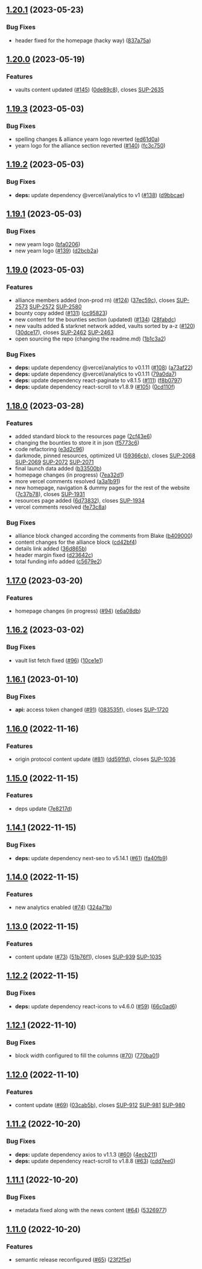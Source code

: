 ## [1.20.1](https://github.com/superform-xyz/sup-web-4626/compare/1.20.0...1.20.1) (2023-05-23)


### Bug Fixes

* header fixed for the homepage (hacky way) ([837a75a](https://github.com/superform-xyz/sup-web-4626/commit/837a75a6e39240b6aed2e1580b8bc9f058415d3f))

## [1.20.0](https://github.com/superform-xyz/sup-web-4626/compare/1.19.3...1.20.0) (2023-05-19)


### Features

* vaults content updated ([#145](https://github.com/superform-xyz/sup-web-4626/issues/145)) ([0de89c8](https://github.com/superform-xyz/sup-web-4626/commit/0de89c83bbad96cb918227f20a5488990b2cf3ba)), closes [SUP-2635](https://github.com/superform-xyz/sup-web-4626/issues/2635)

## [1.19.3](https://github.com/superform-xyz/sup-web-4626/compare/1.19.2...1.19.3) (2023-05-03)


### Bug Fixes

* spelling changes & alliance yearn logo reverted ([ed61d0a](https://github.com/superform-xyz/sup-web-4626/commit/ed61d0a6a2b97628c5b81e25b3930b1200f07744))
* yearn logo for the alliance section reverted ([#140](https://github.com/superform-xyz/sup-web-4626/issues/140)) ([fc3c750](https://github.com/superform-xyz/sup-web-4626/commit/fc3c75036643bb030dd64bf6bd2cfb61ca4ff2e7))

## [1.19.2](https://github.com/superform-xyz/sup-web-4626/compare/1.19.1...1.19.2) (2023-05-03)


### Bug Fixes

* **deps:** update dependency @vercel/analytics to v1 ([#138](https://github.com/superform-xyz/sup-web-4626/issues/138)) ([d9bbcae](https://github.com/superform-xyz/sup-web-4626/commit/d9bbcaea8cc5f1fa03925b3e15cbf65114933f53))

## [1.19.1](https://github.com/superform-xyz/sup-web-4626/compare/1.19.0...1.19.1) (2023-05-03)


### Bug Fixes

* new yearn logo ([bfa0206](https://github.com/superform-xyz/sup-web-4626/commit/bfa0206a3a53ae78c007676d68b8500681779386))
* new yearn logo ([#139](https://github.com/superform-xyz/sup-web-4626/issues/139)) ([d2bcb2a](https://github.com/superform-xyz/sup-web-4626/commit/d2bcb2a8a377ba7b264a1b7caa929e66da470b4d))

## [1.19.0](https://github.com/superform-xyz/sup-web-4626/compare/1.18.0...1.19.0) (2023-05-03)


### Features

* alliance members added (non-prod rn) ([#124](https://github.com/superform-xyz/sup-web-4626/issues/124)) ([37ec59c](https://github.com/superform-xyz/sup-web-4626/commit/37ec59c06d795f59f77e0aff701e45d902cb67b2)), closes [SUP-2573](https://github.com/superform-xyz/sup-web-4626/issues/2573) [SUP-2572](https://github.com/superform-xyz/sup-web-4626/issues/2572) [SUP-2580](https://github.com/superform-xyz/sup-web-4626/issues/2580)
* bounty copy added ([#131](https://github.com/superform-xyz/sup-web-4626/issues/131)) ([cc95823](https://github.com/superform-xyz/sup-web-4626/commit/cc95823be24c6f65eaaf7928835c53b393d548f1))
* new content for the bounties section (updated) ([#134](https://github.com/superform-xyz/sup-web-4626/issues/134)) ([28fabdc](https://github.com/superform-xyz/sup-web-4626/commit/28fabdcbcfbbb3861b7e4afc17c30483d52d7a2f))
* new vaults added & starknet network added, vaults sorted by a-z ([#120](https://github.com/superform-xyz/sup-web-4626/issues/120)) ([30dce17](https://github.com/superform-xyz/sup-web-4626/commit/30dce17c0950e9839d147faee937ebbbdd4954d0)), closes [SUP-2462](https://github.com/superform-xyz/sup-web-4626/issues/2462) [SUP-2463](https://github.com/superform-xyz/sup-web-4626/issues/2463)
* open sourcing the repo (changing the readme.md) ([1b1c3a2](https://github.com/superform-xyz/sup-web-4626/commit/1b1c3a241595c0b8d3d2400befb39f78f422cb85))


### Bug Fixes

* **deps:** update dependency @vercel/analytics to v0.1.11 ([#108](https://github.com/superform-xyz/sup-web-4626/issues/108)) ([a73af22](https://github.com/superform-xyz/sup-web-4626/commit/a73af22932858743ed6225e477c3029fd205755b))
* **deps:** update dependency @vercel/analytics to v0.1.11 ([79a0da7](https://github.com/superform-xyz/sup-web-4626/commit/79a0da75f8ea1772005007baf6233d3763d154de))
* **deps:** update dependency react-paginate to v8.1.5 ([#111](https://github.com/superform-xyz/sup-web-4626/issues/111)) ([f8b0797](https://github.com/superform-xyz/sup-web-4626/commit/f8b0797ca973484645dd0ee44951c34537aefb7a))
* **deps:** update dependency react-scroll to v1.8.9 ([#105](https://github.com/superform-xyz/sup-web-4626/issues/105)) ([0cd110f](https://github.com/superform-xyz/sup-web-4626/commit/0cd110f87a93493336d0cdd51d20b23eedc9c782))

## [1.18.0](https://github.com/superform-xyz/sup-web-4626/compare/1.17.0...1.18.0) (2023-03-28)


### Features

* added standard block to the resources page ([2cf43e6](https://github.com/superform-xyz/sup-web-4626/commit/2cf43e6403c5a5da7cfb12bcb51131ba9d1fba0d))
* changing the bounties to store it in json ([f5773c6](https://github.com/superform-xyz/sup-web-4626/commit/f5773c6e723e4de3a075a439543f32edf93470e1))
* code refactoring ([e3d2c96](https://github.com/superform-xyz/sup-web-4626/commit/e3d2c964cbe51cc883c8f0ffdbee0a720707795e))
* darkmode, pinned resources, optimized UI ([59366cb](https://github.com/superform-xyz/sup-web-4626/commit/59366cba4e5b62ea86d6f5c6945b0d9637d7f5be)), closes [SUP-2068](https://github.com/superform-xyz/sup-web-4626/issues/2068) [SUP-2069](https://github.com/superform-xyz/sup-web-4626/issues/2069) [SUP-2072](https://github.com/superform-xyz/sup-web-4626/issues/2072) [SUP-2071](https://github.com/superform-xyz/sup-web-4626/issues/2071)
* final launch data added ([b33500b](https://github.com/superform-xyz/sup-web-4626/commit/b33500be278080b769313e091d5ae35106bdc7f3))
* homepage changes (in progress) ([7ea32d1](https://github.com/superform-xyz/sup-web-4626/commit/7ea32d1eea213ec065c5a502b4ca07ee610962fc))
* more vercel comments resolved ([a3a1b91](https://github.com/superform-xyz/sup-web-4626/commit/a3a1b91d9872f0aea933f6d9d578106738d90373))
* new homepage, navigation & dummy pages for the rest of the website ([7c37b78](https://github.com/superform-xyz/sup-web-4626/commit/7c37b78608c818e6890c4b56d92179ccfae5e33c)), closes [SUP-1931](https://github.com/superform-xyz/sup-web-4626/issues/1931)
* resources page added ([6d73832](https://github.com/superform-xyz/sup-web-4626/commit/6d738323d07cdbecca907893157b961ea4854291)), closes [SUP-1934](https://github.com/superform-xyz/sup-web-4626/issues/1934)
* vercel comments resolved ([fe73c8a](https://github.com/superform-xyz/sup-web-4626/commit/fe73c8ad44af8d0ed879682d4daf245efd32c4e8))


### Bug Fixes

* alliance block changed according the comments from Blake ([b409000](https://github.com/superform-xyz/sup-web-4626/commit/b4090001d00701997e460ba88c493e688d39a04c))
* content changes for the alliance block ([cd42bf4](https://github.com/superform-xyz/sup-web-4626/commit/cd42bf4cb3d93e6a94ec5fb1c1bb15f9fee82d5a))
* details link added ([36d865b](https://github.com/superform-xyz/sup-web-4626/commit/36d865b958f6b9faeb9c439bd3d5e484e4150c8d))
* header margin fixed ([d23642c](https://github.com/superform-xyz/sup-web-4626/commit/d23642c6c22038be123a2fe2fc52be21826199a5))
* total funding info added ([c5679e2](https://github.com/superform-xyz/sup-web-4626/commit/c5679e24a830488350b349e6b049553214d71c2a))

## [1.17.0](https://github.com/superform-xyz/sup-web-4626/compare/1.16.2...1.17.0) (2023-03-20)


### Features

* homepage changes (in progress) ([#94](https://github.com/superform-xyz/sup-web-4626/issues/94)) ([e6a08db](https://github.com/superform-xyz/sup-web-4626/commit/e6a08db042fa2bc919d79b37166b8c7891b4b601))

## [1.16.2](https://github.com/superform-xyz/sup-web-4626/compare/1.16.1...1.16.2) (2023-03-02)


### Bug Fixes

* vault list fetch fixed ([#96](https://github.com/superform-xyz/sup-web-4626/issues/96)) ([10ce1e1](https://github.com/superform-xyz/sup-web-4626/commit/10ce1e12159d96acf91ae27a3970509fdebd2b27))

## [1.16.1](https://github.com/superform-xyz/sup-web-4626/compare/1.16.0...1.16.1) (2023-01-10)


### Bug Fixes

* **api:** access token changed ([#91](https://github.com/superform-xyz/sup-web-4626/issues/91)) ([083535f](https://github.com/superform-xyz/sup-web-4626/commit/083535fb32ea6f72c4961219afa991ada0c1ffcf)), closes [SUP-1720](https://github.com/superform-xyz/sup-web-4626/issues/1720)

## [1.16.0](https://github.com/superform-xyz/sup-web-4626/compare/1.15.0...1.16.0) (2022-11-16)


### Features

* origin protocol content update ([#81](https://github.com/superform-xyz/sup-web-4626/issues/81)) ([dd591fd](https://github.com/superform-xyz/sup-web-4626/commit/dd591fd7b3079a11fde8244dc9ce27c006f99307)), closes [SUP-1036](https://github.com/superform-xyz/sup-web-4626/issues/1036)

## [1.15.0](https://github.com/superform-xyz/sup-web-4626/compare/1.14.1...1.15.0) (2022-11-15)


### Features

*  deps update ([7e8217d](https://github.com/superform-xyz/sup-web-4626/commit/7e8217d72f495714bbf2b76b37e59e5a49aa74af))

## [1.14.1](https://github.com/superform-xyz/sup-web-4626/compare/1.14.0...1.14.1) (2022-11-15)


### Bug Fixes

* **deps:** update dependency next-seo to v5.14.1 ([#61](https://github.com/superform-xyz/sup-web-4626/issues/61)) ([fa40fb9](https://github.com/superform-xyz/sup-web-4626/commit/fa40fb9d197e9934fddd123dc678a9be2c13be63))

## [1.14.0](https://github.com/superform-xyz/sup-web-4626/compare/1.13.0...1.14.0) (2022-11-15)


### Features

* new analytics enabled ([#74](https://github.com/superform-xyz/sup-web-4626/issues/74)) ([324a71b](https://github.com/superform-xyz/sup-web-4626/commit/324a71b530c4944c73b469cc2b164b4978aedee0))

## [1.13.0](https://github.com/superform-xyz/sup-web-4626/compare/1.12.2...1.13.0) (2022-11-15)


### Features

* content update ([#73](https://github.com/superform-xyz/sup-web-4626/issues/73)) ([51b76f1](https://github.com/superform-xyz/sup-web-4626/commit/51b76f1b9b7815c5bf4014d84984e38211b4c9b9)), closes [SUP-939](https://github.com/superform-xyz/sup-web-4626/issues/939) [SUP-1035](https://github.com/superform-xyz/sup-web-4626/issues/1035)

## [1.12.2](https://github.com/superform-xyz/sup-web-4626/compare/1.12.1...1.12.2) (2022-11-15)


### Bug Fixes

* **deps:** update dependency react-icons to v4.6.0 ([#59](https://github.com/superform-xyz/sup-web-4626/issues/59)) ([66c0ad6](https://github.com/superform-xyz/sup-web-4626/commit/66c0ad66298b23d8e89d8b8800b9ed179a69b190))

## [1.12.1](https://github.com/superform-xyz/sup-web-4626/compare/1.12.0...1.12.1) (2022-11-10)


### Bug Fixes

* block width configured to fill the columns ([#70](https://github.com/superform-xyz/sup-web-4626/issues/70)) ([770ba01](https://github.com/superform-xyz/sup-web-4626/commit/770ba01b2107cd6ec7ac079f52493fb95399f247))

## [1.12.0](https://github.com/superform-xyz/sup-web-4626/compare/1.11.2...1.12.0) (2022-11-10)


### Features

* content update ([#69](https://github.com/superform-xyz/sup-web-4626/issues/69)) ([03cab5b](https://github.com/superform-xyz/sup-web-4626/commit/03cab5b6398a6de8148027d70e12d2bf6527b141)), closes [SUP-912](https://github.com/superform-xyz/sup-web-4626/issues/912) [SUP-981](https://github.com/superform-xyz/sup-web-4626/issues/981) [SUP-980](https://github.com/superform-xyz/sup-web-4626/issues/980)

## [1.11.2](https://github.com/superform-xyz/sup-web-4626/compare/1.11.1...1.11.2) (2022-10-20)


### Bug Fixes

* **deps:** update dependency axios to v1.1.3 ([#60](https://github.com/superform-xyz/sup-web-4626/issues/60)) ([4ecb211](https://github.com/superform-xyz/sup-web-4626/commit/4ecb211d42a0c3b5daded71d1c7ad64b50dfff1b))
* **deps:** update dependency react-scroll to v1.8.8 ([#63](https://github.com/superform-xyz/sup-web-4626/issues/63)) ([cdd7ee0](https://github.com/superform-xyz/sup-web-4626/commit/cdd7ee038529b41ebdc7816ce37a89a5aaaf46a5))

## [1.11.1](https://github.com/superform-xyz/sup-web-4626/compare/1.11.0...1.11.1) (2022-10-20)


### Bug Fixes

* metadata fixed along with the news content ([#64](https://github.com/superform-xyz/sup-web-4626/issues/64)) ([5326977](https://github.com/superform-xyz/sup-web-4626/commit/5326977e4ec9bc3ac1f6126b29d35dd02eda5758))

## [1.11.0](https://github.com/superform-xyz/sup-web-4626/compare/1.10.2...1.11.0) (2022-10-20)


### Features

* semantic release reconfigured ([#65](https://github.com/superform-xyz/sup-web-4626/issues/65)) ([23f2f5e](https://github.com/superform-xyz/sup-web-4626/commit/23f2f5e3318e2ccded9217a9534a578b093b8800))
